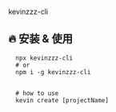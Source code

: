 kevinzzz-cli

## 🔥 安装 & 使用
```
  npx kevinzzz-cli   
  # or
  npm i -g kevinzzz-cli


  # how to use
  kevin create [projectName]
```